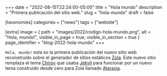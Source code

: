 +++
date = "2022-08-15T22:24:00-05:00"
title = "Hola mundo"
description = "Primera publicación del sitio web."
slug = "hola-mundo"
draft = false

[taxonomies]
    categories = ["news"]
    tags = ["website"]

[extra]
    image = { path = "images/2022/codigo-hola-mundo.png", alt = "Hola, mundo!", visible_in_page = true, visible_in_section = true }
    page_identifier = "blog-2022-hola-mundo"
+++

`Hola, mundo!` esta es la primera publicación del nuevo sitio web reconstruido sobre el generador de sitios estáticos [Zola](https://www.getzola.org/). Este nuevo sitio remplaza el tema [Chirpy](https://github.com/cotes2020/jekyll-theme-chirpy) que usaba [Jekyll](https://jekyllrb.com/) para funcionar por un nuevo tema construido desde cero para Zola llamado [Ataraxia](https://github.com/gersonbdev/ataraxia-zola).

<!-- more -->
